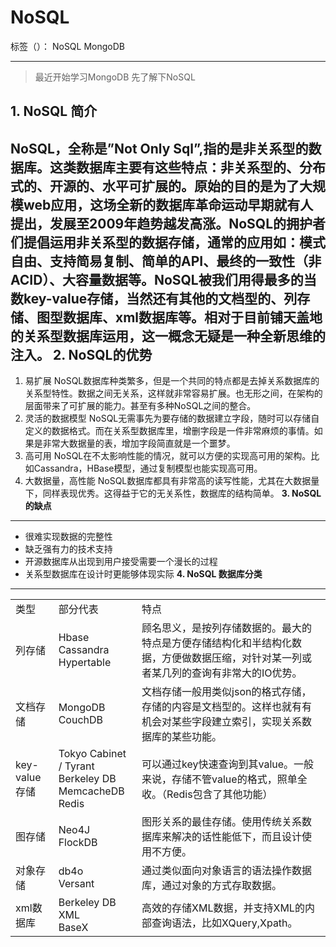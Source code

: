 ﻿# NoSQL

标签（）： NoSQL MongoDB

---

> 最近开始学习MongoDB 先了解下NoSQL



**1. NoSQL 简介**
-----------

NoSQL，全称是”Not Only Sql”,指的是非关系型的数据库。这类数据库主要有这些特点：非关系型的、分布式的、开源的、水平可扩展的。原始的目的是为了大规模web应用，这场全新的数据库革命运动早期就有人提出，发展至2009年趋势越发高涨。NoSQL的拥护者们提倡运用非关系型的数据存储，通常的应用如：模式自由、支持简易复制、简单的API、最终的一致性（非ACID）、大容量数据等。NoSQL被我们用得最多的当数key-value存储，当然还有其他的文档型的、列存储、图型数据库、xml数据库等。相对于目前铺天盖地的关系型数据库运用，这一概念无疑是一种全新思维的注入。
**2. NoSQL的优势**
--------------

 1. 易扩展
    NoSQL数据库种类繁多，但是一个共同的特点都是去掉关系数据库的关系型特性。数据之间无关系，这样就非常容易扩展。也无形之间，在架构的层面带来了可扩展的能力。甚至有多种NoSQL之间的整合。
 2. 灵活的数据模型
    NoSQL无需事先为要存储的数据建立字段，随时可以存储自定义的数据格式。而在关系型数据库里，增删字段是一件非常麻烦的事情。如果是非常大数据量的表，增加字段简直就是一个噩梦。
 3. 高可用
    NoSQL在不太影响性能的情况，就可以方便的实现高可用的架构。比如Cassandra，HBase模型，通过复制模型也能实现高可用。
 4. 大数据量，高性能
    NoSQL数据库都具有非常高的读写性能，尤其在大数据量下，同样表现优秀。这得益于它的无关系性，数据库的结构简单。
 **3. NoSQL的缺点**
--------------
- 很难实现数据的完整性
- 缺乏强有力的技术支持
- 开源数据库从出现到用户接受需要一个漫长的过程
- 关系型数据库在设计时更能够体现实际
**4. NoSQL 数据库分类**
-----------
<table>
   <tr>
      <td>类型</td>
      <td>部分代表</td>
      <td>特点</td>
   </tr>
   <tr>
      <td>列存储</td>
      <td>Hbase <br />Cassandra<br /> Hypertable</td>
      <td>顾名思义，是按列存储数据的。最大的特点是方便存储结构化和半结构化数据，方便做数据压缩，对针对某一列或者某几列的查询有非常大的IO优势。</td>
   </tr>
   <tr>
      <td>文档存储</td>
      <td>MongoDB<br/>CouchDB</td>
      <td>文档存储一般用类似json的格式存储，存储的内容是文档型的。这样也就有有机会对某些字段建立索引，实现关系数据库的某些功能。</td>
   </tr>
   <tr>
      <td>key-value存储</td>
      <td>Tokyo Cabinet / Tyrant<br/>Berkeley DB<br/>MemcacheDB<br/>Redis</td>
      <td>可以通过key快速查询到其value。一般来说，存储不管value的格式，照单全收。（Redis包含了其他功能）</td>
   </tr>
   <tr>
      <td>图存储</td>
      <td>Neo4J<br/>FlockDB</td>
      <td>图形关系的最佳存储。使用传统关系数据库来解决的话性能低下，而且设计使用不方便。</td>
   </tr>
   <tr>
      <td>对象存储</td>
      <td>db4o<br/>Versant</td>
      <td>通过类似面向对象语言的语法操作数据库，通过对象的方式存取数据。</td>
   </tr>
   <tr>
      <td>xml数据库</td>
      <td>Berkeley DB XML<br/>BaseX</td>
      <td>高效的存储XML数据，并支持XML的内部查询语法，比如XQuery,Xpath。</td>
   </tr>
</table>

  [1]: www.mongodb.org